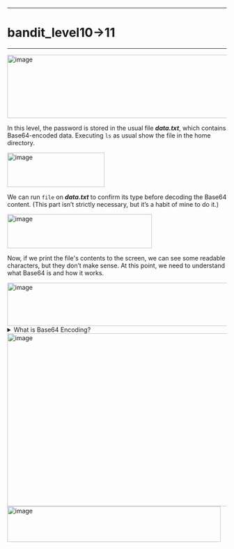 ***
# bandit_level10->11
***
<img width="661" height="145" alt="image" src="https://github.com/user-attachments/assets/a9571a53-e435-40e4-97dd-a62653a8a621" />

In this level, the password is stored in the usual file ***data.txt***, which contains Base64-encoded data.
Executing `ls` as usual show the file in the home directory.  
  
<img width="223" height="79" alt="image" src="https://github.com/user-attachments/assets/7827e83f-84b9-44e1-af51-1f1949717343" />  

We can run `file` on ***data.txt*** to confirm its type before decoding the Base64 content. (This part isn’t strictly necessary, but it’s a habit of mine to do it.)
  
<img width="332" height="78" alt="image" src="https://github.com/user-attachments/assets/d856e3ca-bbfb-461b-b111-f458a65681fa" />  

Now, if we print the file's contents to the screen, we can see some readable characters, but they don’t make sense. At this point, we need to understand what Base64 is and how it works.
  
<img width="695" height="99" alt="image" src="https://github.com/user-attachments/assets/44614b1e-497c-4bbd-bf70-e5adad340434" />  

<details>
  <summary> What is Base64 Encoding?  </summary>

> Understanding what Base64 is and how it works isn’t essential to retrieve the password for this level.  
> However, it can be useful for future levels or challenges that involve Base64.  
> **Base64** has the purpose to encode binary data or simply text into printable charachters.  
> But how does it encode the data?
> ***
> Let's take as example the word MAN
>   
> The first thing to do it's to take it's binary code in ASCII, that is M=0100 1101, A=0100 0001,N=0100 1110.  
> It is important to represent the letter in 8 bits and not 7 bits. (Look at [ASCII's story](https://en.wikipedia.org/wiki/ASCII) to understand why the first ASCII characters were represented with 7 bits instead of 8.)  
> What ***Base64*** does it to take the 3 bytes above or 24 bits (In this case) and divide them by 6. So the final representation will be this one:  
> | M | A | N |  
> | --- | --- | --- |  
> | 0100 1101 | 0100 0001 | 0100 1110 |  
> | 010011 | 010100 | 000101 | 001110 |  
>  
> In the first line we can observe three bytes in binary representing the word M-A-N.
>   
> In the second line, we have the division that ***Base64*** encoding do to convert letters from ASCII to Base64.
>   
> If we analyze the base64 table (Available here - [Base64 tables](https://en.wikipedia.org/wiki/Base64)) we can see that our quartet of 6 bits converted can be organized like this:  
> 010011 = T  
> 010100 = U  
> 000101 = F  
> 001110 = O  
>
> At this point we have understood how ***Base64*** works, but only with resultant bits multiple of three (24/3=8%0).
> ***
> What happens if the resultants groups are not multiple of 3?  
>  
> Take for example the letter M, in ASCII table is the code 0100 1101 in binary.
> If we start dividing in 6 bits we can see that the first group will be 010011.
> For the second we do not have enough numbers, so we fill the missing part of the group (6 bits) with zeros. The final result will be 01-0000.
> We do this things only with the groups that are not finished.  
> We have now two set of 6 bits:  
> 010011 and 010000.  
> Due the fact that ***Base64*** works in groups of 4 set of bits, we complete the remaining part with the symbol *"="*.
> The final result will be: **TQ==**.
 
</details>
<img width="810" height="396" alt="image" src="https://github.com/user-attachments/assets/a3f8f9b1-4506-45a3-8f4e-f35f5d028527" />  
<img width="490" height="82" alt="image" src="https://github.com/user-attachments/assets/83b15e6b-bd24-4897-9dae-47b415cc44cd" />   

  





















